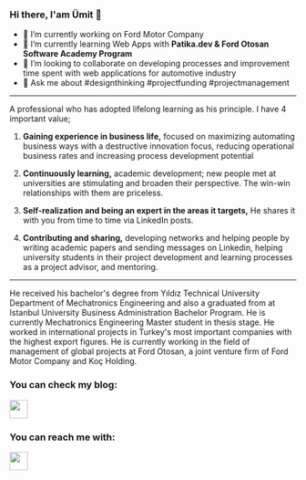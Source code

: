 ### Hi there, I'am Ümit 👋

- 🔭 I’m currently working on Ford Motor Company
- 🌱 I’m currently learning Web Apps with **Patika.dev & Ford Otosan Software Academy Program**
- 👯 I’m looking to collaborate on developing processes and improvement time spent with web applications for automotive industry
- 💬 Ask me about #designthinking #projectfunding #projectmanagement

* * * *

A professional who has adopted lifelong learning as his principle. I have 4 important value;

1. **Gaining experience in business life,** focused on maximizing automating business ways with a destructive innovation focus, reducing operational business rates and increasing process development potential

2. **Continuously learning,** academic development; new people met at universities are stimulating and broaden their perspective. The win-win relationships with them are priceless.

3. **Self-realization and being an expert in the areas it targets,** He shares it with you from time to time via LinkedIn posts.

4. **Contributing and sharing,** developing networks and helping people by writing academic papers and sending messages on Linkedin, helping university students in their project development and learning processes as a project advisor, and mentoring.

* * * *

He received his bachelor's degree from Yıldız Technical University Department of Mechatronics Engineering and also a graduated from at Istanbul University Business Administration Bachelor Program. He is currently Mechatronics Engineering Master student in thesis stage. He worked in international projects in Turkey's most important companies with the highest export figures. He is currently working in the field of management of global projects at Ford Otosan, a joint venture firm of Ford Motor Company and Koç Holding.

### You can check my blog:

<a href="https://umitdardeh.medium.com/"><img height="32" width="32" src="https://cdn.simpleicons.org/medium" /></a>

### You can reach me with:

<a href="https://linkedin.com/in/umitdardeh/"><img height="32" width="32" src="https://cdn.simpleicons.org/linkedin" /></a>




